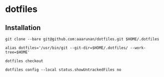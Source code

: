 # dotfiles

## Installation
```shell
git clone --bare git@github.com:aaarunan/dotfiles.git $HOME/.dotfiles
```

```shell
alias dotfiles='/usr/bin/git --git-dir=$HOME/.dotfiles/ --work-tree=$HOME'
```

```shell
dotfiles checkout
```

```shell
dotfiles config --local status.showUntrackedFiles no
```
